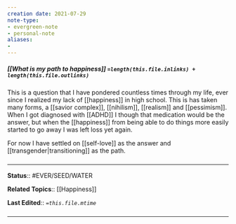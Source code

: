 ```yaml
---
creation date: 2021-07-29
note-type: 
- evergreen-note
- personal-note
aliases:
- 
---
```


##### [[What is my path to happiness]] `=length(this.file.inlinks) + length(this.file.outlinks)`
This is a question that I have pondered countless times through my life, ever since I realized my lack of [[happiness]] in high school. This is has taken many forms, a [[savior complex]], [[nihilism]], [[realism]] and [[pessimism]]. When I got diagnosed with [[ADHD]] I though that medication would be the answer, but when the [[happiness]] from being able to do things more easily started to go away I was left loss yet again. 

For now I have settled on [[self-love]] as the answer and [[transgender|transitioning]] as the path.

### <hr class="footnote"/>

**Status**:: #EVER/SEED/WATER 

**Related Topics**:: [[Happiness]]

	
**Last Edited**:: *`=this.file.mtime`*
	
### <hr class="references"/>
